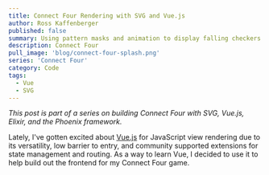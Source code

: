 ```yaml
---
title: Connect Four Rendering with SVG and Vue.js
author: Ross Kaffenberger
published: false
summary: Using pattern masks and animation to display falling checkers
description: Connect Four
pull_image: 'blog/connect-four-splash.png'
series: 'Connect Four'
category: Code
tags:
  - Vue
  - SVG
---
```


*This post is part of a series on building Connect Four with SVG, Vue.js,
Elixir, and the Phoenix framework.*

Lately, I've gotten excited about [Vue.js](https://vuejs.org/) for JavaScript
view rendering due to its versatility, low barrier to entry, and community
supported extensions for state management and routing. As a way to learn Vue, I
decided to use it to help build out the frontend for my Connect Four game.

